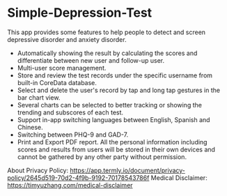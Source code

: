 # Simple-Depression-Test
This app provides some features to help people to detect and screen depressive disorder and anxiety disorder. 
- Automatically showing the result by calculating the scores and differentiate between new user and follow-up user. 
- Multi-user score management.
- Store and review the test records under the specific username from built-in CoreData database.
- Select and delete the user's record by tap and long tap gestures in the bar chart view.
- Several charts can be selected to better tracking or showing the trending and subscores of each test.
- Support in-app switching languages between English, Spanish and Chinese.
- Switching between PHQ-9 and GAD-7.
- Print and Export PDF report.
All the personal information including scores and results from users will be stored in their own devices and cannot be gathered by any other party without permission.

About Privacy Policy: https://app.termly.io/document/privacy-policy/2645d519-70d2-4f9b-9192-70178543786f
Medical Disclaimer: https://timyuzhang.com/medical-disclaimer
